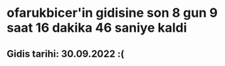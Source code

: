 # ofarukbicer'in gidisine son 8 gun 9 saat 16 dakika 46 saniye kaldi

## Gidis tarihi: 30.09.2022 :(